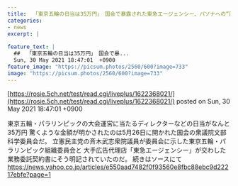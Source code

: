 ```yaml
---
title:  「東京五輪の日当は35万円」　国会で暴露された東急エージェンシー、パソナへの“厚遇”  
categories:
- news
excerpt: |
  
feature_text: |
  ##  「東京五輪の日当は35万円」　国会で暴...
  Sun, 30 May 2021 18:47:01  +0900
feature_image: "https://picsum.photos/2560/600?image=733"
image: "https://picsum.photos/2560/600?image=733"
---
```


[https://rosie.5ch.net/test/read.cgi/liveplus/1622368021/](https://rosie.5ch.net/test/read.cgi/liveplus/1622368021/)
posted on Sun, 30 May 2021 18:47:01  +0900

<!--more-->

東京五輪・パラリンピックの大会運営に当たるディレクターなどの日当がなんと35万円 驚くような金額が明かされたのは5月26日に開かれた国会の衆議院文部科学委員会だ。 立憲民主党の斉木武志衆院議員が委員会に示した東京五輪・パラリンピック組織委員会と 大手広告代理店「東急エージェンシー」が交わした業務委託契約書にそう明記されていたのだ。 続きはソースにて https://news.yahoo.co.jp/articles/e550aad7482f0f93560e8fbc88ebc9d22217ebfe?page=1
